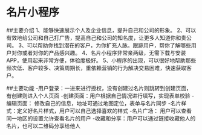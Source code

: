 # 名片小程序

##主要介绍
1、能够快速展示个人及企业信息，提升自己和公司的形象。
2、可以有效地给公司和自己打广告，提高自己和公司的知名度，让更多人知道你和贵公司。
3、可以帮助你找到潜在的客户，为你扩充人脉。跟踪用户，帮你了解哪些用户对你或者对你的产品感兴趣。
4、名片小程序非常亲两级，无需下载与安装APP，使用起来非常方便，体验度极好。
5、小程序的出现，可以很好地帮助那些频次低、客户较多、决策周期长，重依赖营销的行为解决交易困难，快速获取客户。

##主要功能
-用户登录：一进来进行授权，没有创建过名片则跳转到创建页面，有创建则进入个人页面
-创建页面：用户根据自己情况进行填写，实现表单校验
-编辑页面： 修改自己的信息，地址可通过地图定位，表单与名片同步
-名片样式：定义好名片样式，用户可以自己选择喜欢的样式
-名片广场： 用户可以查看同一地区的设置允许查看名片的用户
-收藏和分享：用户可以通过链接收藏他人的名片，也可以二维码分享给他人




